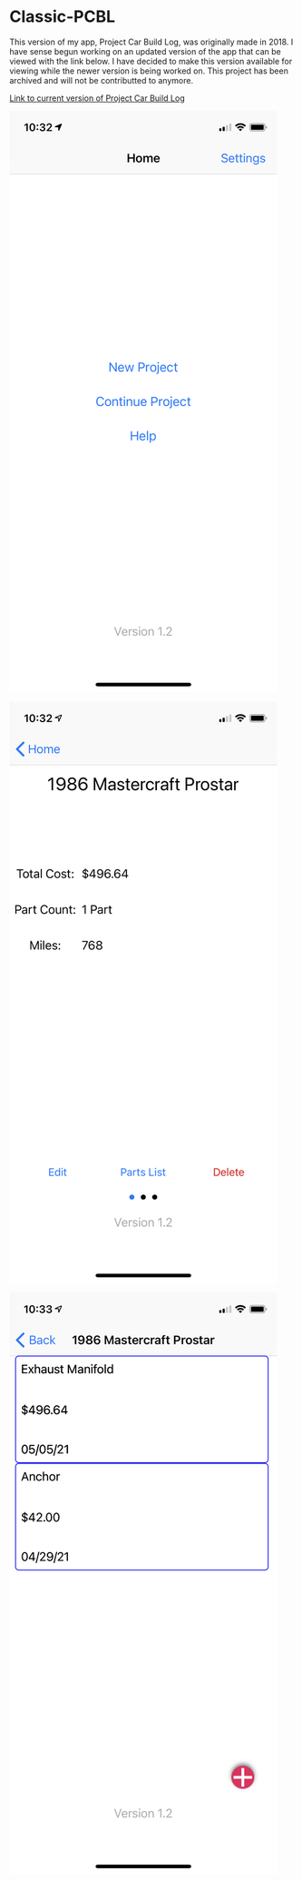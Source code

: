 # Classic-PCBL

This version of my app, Project Car Build Log, was originally made in 2018. I have sense begun working on an updated version of the app that can be viewed with
the link below. I have decided to make this version available for viewing while the newer version is being worked on. This project has been archived and will 
not be contributted to anymore.

[Link to current version of Project Car Build Log](https://github.com/Kozhaikin/Project-Car-Build-Log)

![Main page of the app](https://github.com/Kozhaikin/Classic-PCBL/blob/master/Media/Screenshot%20Home.png "Main Page")

![Project page of the app](https://github.com/Kozhaikin/Classic-PCBL/blob/master/Media/Screenshot%20Project%20Page.png "Project Page")

![Parts list of a project](https://github.com/Kozhaikin/Classic-PCBL/blob/master/Media/Screenshot%20Parts%20List.png "Parts List")
